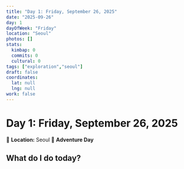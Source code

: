 ```yaml
---
title: "Day 1: Friday, September 26, 2025"
date: "2025-09-26"
day: 1
dayOfWeek: "Friday"
location: "Seoul"
photos: []
stats:
  kimbap: 0
  commits: 0
  cultural: 0
tags: ["exploration","seoul"]
draft: false
coordinates:
  lat: null
  lng: null
work: false
---
```

# Day 1: Friday, September 26, 2025

📍 **Location:** Seoul
🎒 **Adventure Day**

## What do I do today?


